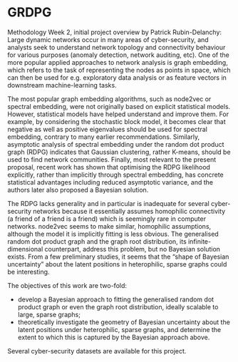 # GRDPG
Methodology Week 2, initial project overview by Patrick Rubin-Delanchy:
Large dynamic networks occur in many areas of cyber-security, and analysts seek to understand network topology and connectivity behaviour for various purposes (anomaly detection, network auditing, etc). One of the more popular applied approaches to network analysis is graph embedding, which refers to the task of representing the nodes as points in space, which can then be used for e.g. exploratory data analysis or as feature vectors in downstream machine-learning tasks. 

The most popular graph embedding algorithms, such as node2vec or spectral embedding, were not originally based on explicit statistical models. However, statistical models have helped understand and improve them. For example, by considering the stochastic block model, it becomes clear that negative as well as positive eigenvalues should be used for spectral embedding, contrary to many earlier recommendations. Similarly, asymptotic analysis of spectral embedding under the random dot product graph (RDPG) indicates that Gaussian clustering, rather K-means, should be used to find network communities. Finally, most relevant to the present proposal, recent work has shown that optimising the RDPG likelihood explicitly, rather than implicitly through spectral embedding, has concrete statistical advantages including reduced asymptotic variance, and the authors later also proposed a Bayesian solution. 

The RDPG lacks generality and in particular is inadequate for several cyber-security networks because it essentially assumes homophilic connectivity (a friend of a friend is a friend) which is seemingly rare in computer networks. node2vec seems to make similar, homophilic assumptions, although the model it is implicitly fitting is less obvious. The generalised random dot product graph and the graph root distribution, its infinite-dimensional counterpart, address this problem, but no Bayesian solution exists. From a few preliminary studies, it seems that the “shape of Bayesian uncertainty” about the latent positions in heterophilic, sparse graphs could be interesting. 

The objectives of this work are two-fold: 
- develop a Bayesian approach to fitting the generalised random dot product graph or even the graph root distribution, ideally scalable to large, sparse graphs; 
- theoretically investigate the geometry of Bayesian uncertainty about the latent positions under heterophilic, sparse graphs, and determine the extent to which this is captured by the Bayesian approach above.

Several cyber-security datasets are available for this project.
